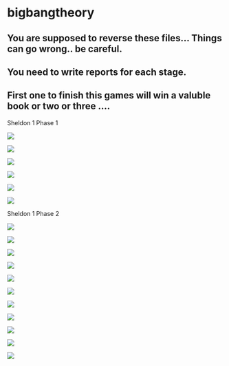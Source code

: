# bigbangtheory

## You are supposed to reverse these files... Things can go wrong.. be careful.
## You need to write reports for each stage.
## First one to finish this games will win a valuble book or two or three .... 

Sheldon 1 Phase 1

![](https://github.com/dkitdfir/bigbangtheory/blob/master/images/Screenshot%20at%202020-03-28%2007-44-46.png)

![](https://github.com/dkitdfir/bigbangtheory/blob/master/images/Screenshot%20at%202020-03-28%2007-45-48.png)

![](https://github.com/dkitdfir/bigbangtheory/blob/master/images/Screenshot%20at%202020-03-28%2007-47-38.png)

![](https://github.com/dkitdfir/bigbangtheory/blob/master/images/Screenshot%20at%202020-03-28%2007-49-37.png)

![](https://github.com/dkitdfir/bigbangtheory/blob/master/images/Screenshot%20at%202020-03-28%2007-51-10.png)

![](https://github.com/dkitdfir/bigbangtheory/blob/master/images/Screenshot%20at%202020-03-28%2007-52-59.png)

Sheldon 1 Phase 2

![](https://github.com/dkitdfir/bigbangtheory/blob/master/images/Screenshot%20at%202020-03-29%2010-48-32.png)

![](https://github.com/dkitdfir/bigbangtheory/blob/master/images/Screenshot%20at%202020-03-29%2010-54-04.png)

![](https://github.com/dkitdfir/bigbangtheory/blob/master/images/Screenshot%20at%202020-03-29%2010-55-24.png)

![](https://github.com/dkitdfir/bigbangtheory/blob/master/images/Screenshot%20at%202020-03-29%2010-57-33.png)

![](https://github.com/dkitdfir/bigbangtheory/blob/master/images/Screenshot%20at%202020-03-29%2010-59-33.png)

![](https://github.com/dkitdfir/bigbangtheory/blob/master/images/Screenshot%20at%202020-03-29%2011-01-32.png)

![](https://github.com/dkitdfir/bigbangtheory/blob/master/images/Screenshot%20at%202020-03-29%2011-03-09.png)

![](https://github.com/dkitdfir/bigbangtheory/blob/master/images/Screenshot%20at%202020-03-29%2011-06-03.png)

![](https://github.com/dkitdfir/bigbangtheory/blob/master/images/Screenshot%20at%202020-03-29%2011-06-58.png)

![](https://github.com/dkitdfir/bigbangtheory/blob/master/images/Screenshot%20at%202020-03-29%2011-09-32.png)

![](https://github.com/dkitdfir/bigbangtheory/blob/master/images/Screenshot%20at%202020-03-29%2011-12-09.png)
